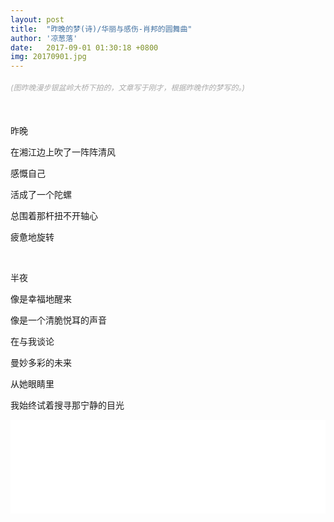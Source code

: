 ```yaml
---
layout: post
title:  "昨晚的梦(诗)/华丽与感伤-肖邦的圆舞曲"
author: '凉葱落'
date:   2017-09-01 01:30:18 +0800
img: 20170901.jpg
---
```

<h5 style="font-size:12px;color:#aaa; font-weight:400;">(图昨晚漫步银盆岭大桥下拍的，文章写于刚才，根据昨晚作的梦写的。)</h5>

<br>

昨晚<br>

在湘江边上吹了一阵阵清风<br>

感慨自己<br>

活成了一个陀螺<br>

总围着那杆扭不开轴心<br>

疲惫地旋转<br>

<br>

半夜<br>

像是幸福地醒来<br>

像是一个清脆悦耳的声音<br>

在与我谈论<br>

曼妙多彩的未来<br>

从她眼睛里<br>

我始终试着搜寻那宁静的目光<br>


<iframe frameborder="0" src="//music.163.com/outchain/player?type=3&id=907958882&auto=1&height=66" style="width:100%; min-height:100px;"></iframe>
